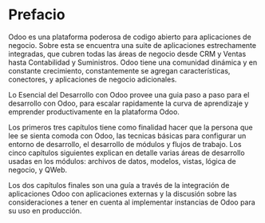 Prefacio
====

Odoo es una plataforma poderosa de codigo abierto para aplicaciones de negocio.	Sobre esta se encuentra una suite de aplicaciones estrechamente integradas,	que cubren todas las áreas de negocio desde CRM y Ventas hasta Contabilidad y Suministros. Odoo tiene una comunidad dinámica y en constante crecimiento, constantemente se agregan características, conectores, y aplicaciones de negocio adicionales.

Lo Esencial del Desarrollo con Odoo	provee una guia paso a paso para el desarrollo con Odoo, para escalar rapidamente la curva de aprendizaje y emprender productivamente en la plataforma Odoo.

Los primeros tres capítulos tiene como finalidad hacer que la persona que lee se sienta comoda con Odoo, las tecnicas básicas para configurar un entorno de desarrollo, el desarrollo de módulos y flujos de trabajo.
Los cinco capítulos siguientes explican en detalle varias áreas de desarrollo usadas en los módulos: archivos de datos, modelos, vistas, lógica de negocio, y	QWeb.

Los dos capítulos finales son una guía a través de la integración de aplicaciones Odoo con aplicaciones externas y la discusión sobre las consideraciones a tener en cuenta al implementar instancias de Odoo para su uso en producción.

